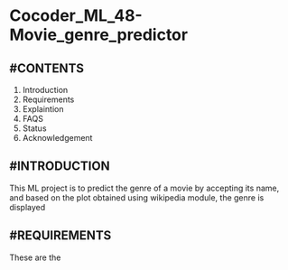 # Cocoder_ML_48-Movie_genre_predictor

#CONTENTS
-----------------------
1. Introduction
2. Requirements
3. Explaintion 
4. FAQS
5. Status
6. Acknowledgement

#INTRODUCTION 
----------------------
This ML project is to predict the genre of a movie by accepting its name, and based on the plot obtained using wikipedia module, the genre is displayed

#REQUIREMENTS
---------------------
These are the 
